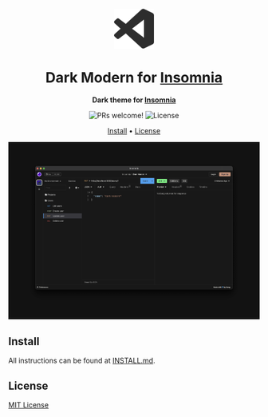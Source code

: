 <h1 align="center">
  <br>
  <img src="./logo.png" alt="Dark Modern Logo" width="80">
  <br>
  <br>
  Dark Modern for <a href="https://insomnia.rest">Insomnia</a>
  <br>
</h1>

<p align="center">
  <strong>Dark theme for <a href="https://insomnia.rest">Insomnia</a></strong>
</p>

<p align="center">
  <img src="https://img.shields.io/badge/PRs-welcome-%2335A0F3.svg" alt="PRs welcome!" />

  <img alt="License" src="https://img.shields.io/badge/license-MIT-%2335A0F3">
</p>

<p align="center">
  <a href="#install">Install</a> • 
  <a href="#license">License</a>
</p>

<p align="center">
  <img alt="Dark Modern screnshoot for Insomnia" src="./screenshot.png">
</p>

## Install

All instructions can be found at [INSTALL.md](./INSTALL.md).


## License

[MIT License](./LICENSE.md)
